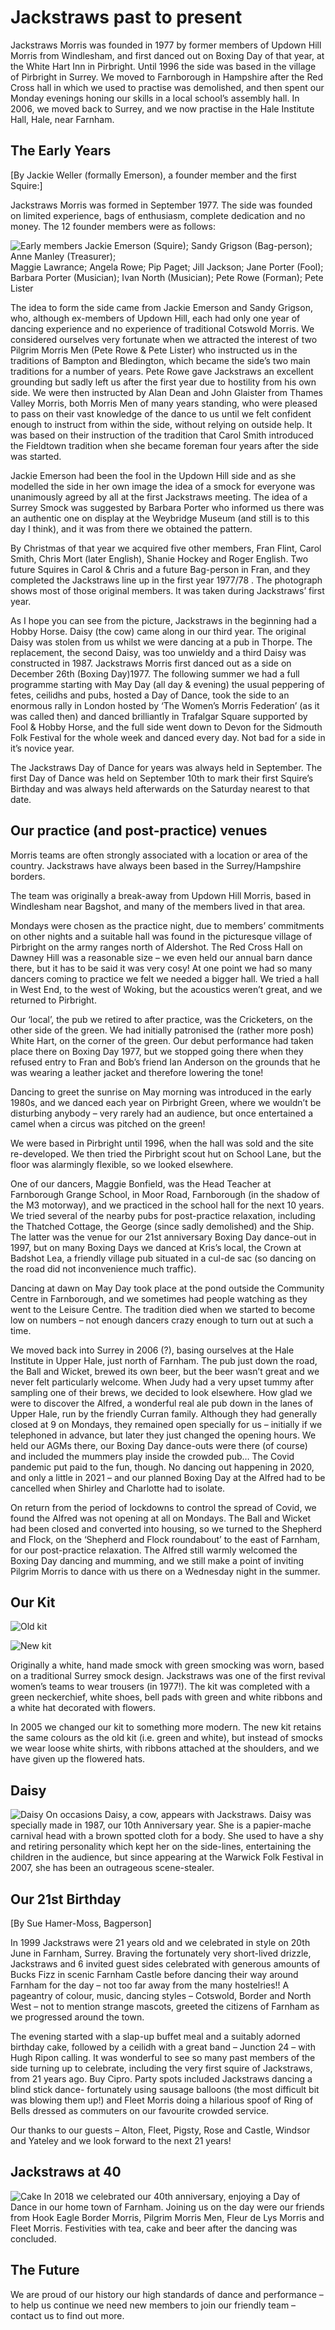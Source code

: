 # Jackstraws past to present

Jackstraws Morris was founded in 1977 by former members of Updown Hill Morris from Windlesham, and first danced out on Boxing Day of that year, at the White Hart Inn in Pirbright. Until 1996 the side was based in the village of Pirbright in Surrey. We moved to Farnborough in Hampshire after the Red Cross hall in which we used to practise was demolished, and then spent our Monday evenings honing our skills in a local school’s assembly hall. In 2006, we moved back to Surrey, and we now practise in the Hale Institute Hall, Hale, near Farnham.

## The Early Years

\[By Jackie Weller (formally Emerson), a founder member and the first Squire:\]

Jackstraws Morris was formed in September 1977. The side was founded on limited experience, bags of enthusiasm, complete dedication and no money. The 12 founder members were as follows:

![Early members](/img/earlystraws.gif#left) Jackie Emerson (Squire); Sandy Grigson (Bag-person); Anne Manley (Treasurer);  
Maggie Lawrance; Angela Rowe; Pip Paget; Jill Jackson; Jane Porter (Fool);  
Barbara Porter (Musician); Ivan North (Musician); Pete Rowe (Forman); Pete Lister

The idea to form the side came from Jackie Emerson and Sandy Grigson, who, although ex-members of Updown Hill, each had only one year of dancing experience and no experience of traditional Cotswold Morris. We considered ourselves very fortunate when we attracted the interest of two Pilgrim Morris Men (Pete Rowe & Pete Lister) who instructed us in the traditions of Bampton and Bledington, which became the side’s two main traditions for a number of years. Pete Rowe gave Jackstraws an excellent grounding but sadly left us after the first year due to hostility from his own side. We were then instructed by Alan Dean and John Glaister from Thames Valley Morris, both Morris Men of many years standing, who were pleased to pass on their vast knowledge of the dance to us until we felt confident enough to instruct from within the side, without relying on outside help. It was based on their instruction of the tradition that Carol Smith introduced the Fieldtown tradition when she became foreman four years after the side was started.

Jackie Emerson had been the fool in the Updown Hill side and as she modelled the side in her own image the idea of a smock for everyone was unanimously agreed by all at the first Jackstraws meeting. The idea of a Surrey Smock was suggested by Barbara Porter who informed us there was an authentic one on display at the Weybridge Museum (and still is to this day I think), and it was from there we obtained the pattern.

By Christmas of that year we acquired five other members, Fran Flint, Carol Smith, Chris Mort (later English), Shanie Hockey and Roger English. Two future Squires in Carol & Chris and a future Bag-person in Fran, and they completed the Jackstraws line up in the first year 1977/78 . The photograph shows most of those original members. It was taken during Jackstraws’ first year.

As I hope you can see from the picture, Jackstraws in the beginning had a Hobby Horse. Daisy (the cow) came along in our third year. The original Daisy was stolen from us whilst we were dancing at a pub in Thorpe. The replacement, the second Daisy, was too unwieldy and a third Daisy was constructed in 1987. Jackstraws Morris first danced out as a side on December 26th (Boxing Day)1977. The following summer we had a full programme starting with May Day (all day & evening) the usual peppering of fetes, ceilidhs and pubs, hosted a Day of Dance, took the side to an enormous rally in London hosted by ‘The Women’s Morris Federation’ (as it was called then) and danced brilliantly in Trafalgar Square supported by Fool & Hobby Horse, and the full side went down to Devon for the Sidmouth Folk Festival for the whole week and danced every day. Not bad for a side in it’s novice year.

The Jackstraws Day of Dance for years was always held in September. The first Day of Dance was held on September 10th to mark their first Squire’s Birthday and was always held afterwards on the Saturday nearest to that date.

## Our practice (and post-practice) venues

Morris teams are often strongly associated with a location or area of the country. Jackstraws have always been based in the Surrey/Hampshire borders.

The team was originally a break-away from Updown Hill Morris, based in Windlesham near Bagshot, and many of the members lived in that area.

Mondays were chosen as the practice night, due to members’ commitments on other nights and a suitable hall was found in the picturesque village of Pirbright on the army ranges north of Aldershot. The Red Cross Hall on Dawney Hill was a reasonable size – we even held our annual barn dance there, but it has to be said it was very cosy! At one point we had so many dancers coming to practice we felt we needed a bigger hall. We tried a hall in West End, to the west of Woking, but the acoustics weren’t great, and we returned to Pirbright.

Our ‘local’, the pub we retired to after practice, was the Cricketers, on the other side of the green. We had initially patronised the (rather more posh) White Hart, on the corner of the green. Our debut performance had taken place there on Boxing Day 1977, but we stopped going there when they refused entry to Fran and Bob’s friend Ian Anderson on the grounds that he was wearing a leather jacket and therefore lowering the tone!

Dancing to greet the sunrise on May morning was introduced in the early 1980s, and we danced each year on Pirbright Green, where we wouldn’t be disturbing anybody – very rarely had an audience, but once entertained a camel when a circus was pitched on the green!

We were based in Pirbright until 1996, when the hall was sold and the site re-developed. We then tried the Pirbright scout hut on School Lane, but the floor was alarmingly flexible, so we looked elsewhere.

One of our dancers, Maggie Bonfield, was the Head Teacher at Farnborough Grange School, in Moor Road, Farnborough (in the shadow of the M3 motorway), and we practiced in the school hall for the next 10 years. We tried several of the nearby pubs for post-practice relaxation, including the Thatched Cottage, the George (since sadly demolished) and the Ship. The latter was the venue for our 21st anniversary Boxing Day dance-out in 1997, but on many Boxing Days we danced at Kris’s local, the Crown at Badshot Lea, a friendly village pub situated in a cul-de sac (so dancing on the road did not inconvenience much traffic).

Dancing at dawn on May Day took place at the pond outside the Community Centre in Farnborough, and we sometimes had people watching as they went to the Leisure Centre. The tradition died when we started to become low on numbers – not enough dancers crazy enough to turn out at such a time.

We moved back into Surrey in 2006 (?), basing ourselves at the Hale Institute in Upper Hale, just north of Farnham. The pub just down the road, the Ball and Wicket, brewed its own beer, but the beer wasn’t great and we never felt particularly welcome. When Judy had a very upset tummy after sampling one of their brews, we decided to look elsewhere. How glad we were to discover the Alfred, a wonderful real ale pub down in the lanes of Upper Hale, run by the friendly Curran family. Although they had generally closed at 9 on Mondays, they remained open specially for us – initially if we telephoned in advance, but later they just changed the opening hours. We held our AGMs there, our Boxing Day dance-outs were there (of course) and included the mummers play inside the crowded pub… The Covid pandemic put paid to the fun, though. No dancing out happening in 2020, and only a little in 2021 – and our planned Boxing Day at the Alfred had to be cancelled when Shirley and Charlotte had to isolate.

On return from the period of lockdowns to control the spread of Covid, we found the Alfred was not opening at all on Mondays. The Ball and Wicket had been closed and converted into housing, so we turned to the Shepherd and Flock, on the ‘Shepherd and Flock roundabout’ to the east of Farnham, for our post-practice relaxation. The Alfred still warmly welcomed the Boxing Day dancing and mumming, and we still make a point of inviting Pilgrim Morris to dance with us there on a Wednesday night in the summer.

## Our Kit

![Old kit](/img/oldkit.gif#left)

![New kit](/img/newkit.jpg#right-190)

Originally a white, hand made smock with green smocking was worn, based on a traditional Surrey smock design. Jackstraws was one of the first revival women’s teams to wear trousers (in 1977!). The kit was completed with a green neckerchief, white shoes, bell pads with green and white ribbons and a white hat decorated with flowers.

In 2005 we changed our kit to something more modern. The new kit retains the same colours as the old kit (i.e. green and white), but instead of smocks we wear loose white shirts, with ribbons attached at the shoulders, and we have given up the flowered hats.

## Daisy

![Daisy](/img/Daisy.jpg#right-240) On occasions Daisy, a cow, appears with Jackstraws. Daisy was specially made in 1987, our 10th Anniversary year. She is a papier-mache carnival head with a brown spotted cloth for a body. She used to have a shy and retiring personality which kept her on the side-lines, entertaining the children in the audience, but since appearing at the Warwick Folk Festival in 2007, she has been an outrageous scene-stealer.

## Our 21st Birthday

\[By Sue Hamer-Moss, Bagperson\]

In 1999 Jackstraws were 21 years old and we celebrated in style on 20th June in Farnham, Surrey. Braving the fortunately very short-lived drizzle, Jackstraws and 6 invited guest sides celebrated with generous amounts of Bucks Fizz in scenic Farnham Castle before dancing their way around Farnham for the day – not too far away from the many hostelries!! A pageantry of colour, music, dancing styles – Cotswold, Border and North West – not to mention strange mascots, greeted the citizens of Farnham as we progressed around the town.

The evening started with a slap-up buffet meal and a suitably adorned birthday cake, followed by a ceilidh with a great band – Junction 24 – with Hugh Ripon calling. It was wonderful to see so many past members of the side turning up to celebrate, including the very first squire of Jackstraws, from 21 years ago. Buy Cipro. Party spots included Jackstraws dancing a blind stick dance- fortunately using sausage balloons (the most difficult bit was blowing them up!) and Fleet Morris doing a hilarious spoof of Ring of Bells dressed as commuters on our favourite crowded service.

Our thanks to our guests – Alton, Fleet, Pigsty, Rose and Castle, Windsor and Yateley and we look forward to the next 21 years!

## Jackstraws at 40

![Cake](/img/cake.jpg#left-140) In 2018 we celebrated our 40th anniversary, enjoying a Day of Dance in our home town of Farnham. Joining us on the day were our friends from Hook Eagle Border Morris, Pilgrim Morris Men, Fleur de Lys Morris and Fleet Morris. Festivities with tea, cake and beer after the dancing was concluded.

## The Future

We are proud of our history our high standards of dance and performance – to help us continue we need new members to join our friendly team – contact us to find out more.

<banner-photo src="/img/2023-Sidmouth-group-resized.jpg"></banner-photo>
